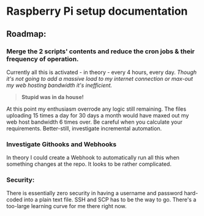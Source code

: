 # Raspberry Pi setup documentation

## Roadmap:

### Merge the 2 scripts' contents and reduce the cron jobs & their frequency of operation.

Currently all this is activated - in theory - every 4 hours, every day. *Though it's not going to add a massive load to my internet connection or max-out my web hosting bandwidth it's inefficient.*

> **Stupid was in da house!**

At this point my enthusiasm overrode any logic still remaining.  The files uploading 15 times a day for 30 days a month would have maxed out my web host bandwidth 6 times over.  Be careful when you calculate your requirements.  Better-still, investigate incremental automation.

### Investigate Githooks and Webhooks

In theory I could create a Webhook to automatically run all this when something changes at the repo.  It looks to be rather complicated.

### Security:

There is essentially zero security in having a username and password hard-coded into a plain text file.  SSH and SCP has to be the way to go.  There's a too-large learning curve for me there right now.
